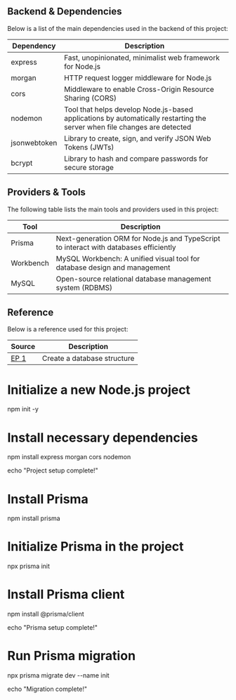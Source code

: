 ## Backend & Dependencies

Below is a list of the main dependencies used in the backend of this project:

| Dependency    | Description                                                             |
|---------------|-------------------------------------------------------------------------|
| express       | Fast, unopinionated, minimalist web framework for Node.js               |
| morgan        | HTTP request logger middleware for Node.js                             |
| cors          | Middleware to enable Cross-Origin Resource Sharing (CORS)              |
| nodemon       | Tool that helps develop Node.js-based applications by automatically restarting the server when file changes are detected |
| jsonwebtoken  | Library to create, sign, and verify JSON Web Tokens (JWTs)             |
| bcrypt        | Library to hash and compare passwords for secure storage               |

## Providers & Tools

The following table lists the main tools and providers used in this project:

| Tool       | Description                                                       |
|------------|-------------------------------------------------------------------|
| Prisma     | Next-generation ORM for Node.js and TypeScript to interact with databases efficiently |
| Workbench  | MySQL Workbench: A unified visual tool for database design and management |
| MySQL      | Open-source relational database management system (RDBMS)         |

## Reference

Below is a reference used for this project:

| Source | Description |
|--------|-------------|
| [EP 1](https://youtu.be/-gOvzR_wpk0?si=vqQ9fgx3dEmlhJBx) | Create a database structure |


# Initialize a new Node.js project

npm init -y

# Install necessary dependencies

npm install express morgan cors nodemon

echo "Project setup complete!"




# Install Prisma

npm install prisma

# Initialize Prisma in the project

npx prisma init

# Install Prisma client

npm install @prisma/client

echo "Prisma setup complete!"



# Run Prisma migration

npx prisma migrate dev --name init

echo "Migration complete!"
